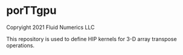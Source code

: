 # porTTgpu
Copryight 2021 Fluid Numerics LLC

This repository is used to define HIP kernels for 3-D array transpose operations.
